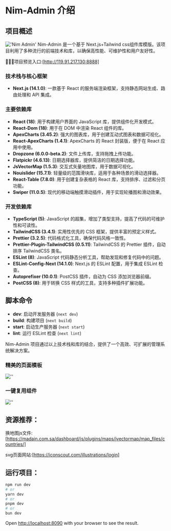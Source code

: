 # Nim-Admin 介绍

## 项目概述

!['Nim Admin'](https://mp-ddb62c52-69ae-440c-aec1-c94f84ca2d2e.cdn.bspapp.com/gitee/logImg.png)
Nim-Admin 是一个基于 Next.js+Tailwind css组件库模版。该项目利用了多种流行的前端技术和库，以确保高性能、可维护性和用户友好性。

🌟🌟🌟项目预览入口:[http://119.91.217.130:8888]

### 技术栈与核心框架
- **Next.js (14.1.0)**: 一款基于 React 的服务端渲染框架，支持静态网站生成、路由处理和 API 集成。

### 主要依赖库

- **React (18)**: 用于构建用户界面的 JavaScript 库，提供组件化开发模式。
- **React-Dom (18)**: 用于在 DOM 中渲染 React 组件的库。
- **ApexCharts (3.45.2)**: 强大的图表库，用于创建互动式图表和数据可视化。
- **React-ApexCharts (1.4.1)**: ApexCharts 的 React 封装版，便于在 React 应用中使用。
- **Dropzone (6.0.0-beta.2)**: 文件上传库，支持拖拽上传功能。
- **Flatpickr (4.6.13)**: 日期选择器库，提供简洁的日期选择功能。
- **JsVectorMap (1.5.3)**: 交互式矢量地图库，用于数据可视化。
- **Nouislider (15.7.1)**: 轻量级的范围滑块库，适用于各种场景的滑动选择器。
- **React-Table (7.8.0)**: 用于创建复杂表格的 React 库，支持排序、过滤和分页功能。
- **Swiper (11.0.5)**: 现代的移动端触摸滑动插件，用于实现轮播图和滑动效果。

### 开发依赖库

- **TypeScript (5)**: JavaScript 的超集，增加了类型支持，提高了代码的可维护性和可读性。
- **TailwindCSS (3.4.1)**: 实用性优先的 CSS 框架，提供丰富的预定义样式。
- **Prettier (3.2.5)**: 代码格式化工具，确保代码风格一致性。
- **Prettier-Plugin-TailwindCSS (0.5.11)**: TailwindCSS 的 Prettier 插件，自动排序 TailwindCSS 类名。
- **ESLint (8)**: JavaScript 代码静态分析工具，帮助发现和修复代码中的问题。
- **ESLint-Config-Next (14.1.0)**: Next.js 的 ESLint 配置，用于集成 ESLint 检查。
- **Autoprefixer (10.0.1)**: PostCSS 插件，自动为 CSS 添加浏览器前缀。
- **PostCSS (8)**: 用于转换 CSS 样式的工具，支持多种插件扩展功能。

## 脚本命令

- **dev**: 启动开发服务器 (`next dev`)
- **build**: 构建项目 (`next build`)
- **start**: 启动生产服务器 (`next start`)
- **lint**: 运行 ESLint 检查 (`next lint`)

Nim-Admin 项目通过以上技术栈和库的结合，提供了一个高效、可扩展的管理系统解决方案。

### 精美的页面模板
![''](https://mp-ddb62c52-69ae-440c-aec1-c94f84ca2d2e.cdn.bspapp.com/gitee/NimLogin.png)

### 一键复用组件
![''](https://mp-ddb62c52-69ae-440c-aec1-c94f84ca2d2e.cdn.bspapp.com/gitee/20240722000205.png)

## 资源推荐：

换地图js文件:[https://madain.com.sa/dashboard/js/plugins/maps/jvectormap/map_files/countries/]

svg页面网站:[https://iconscout.com/illustrations/login]

## 运行项目：
```bash
npm run dev
# or
yarn dev
# or
pnpm dev
# or
bun dev
```

Open [http://localhost:8090](http://localhost:8090) with your browser to see the result.
